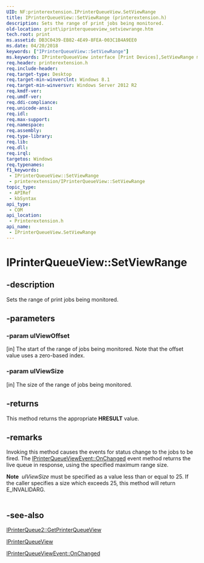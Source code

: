 ```yaml
---
UID: NF:printerextension.IPrinterQueueView.SetViewRange
title: IPrinterQueueView::SetViewRange (printerextension.h)
description: Sets the range of print jobs being monitored.
old-location: print\iprinterqueueview_setviewrange.htm
tech.root: print
ms.assetid: DB3C0439-EB82-4E49-8FEA-003C1B4A9EE0
ms.date: 04/20/2018
keywords: ["IPrinterQueueView::SetViewRange"]
ms.keywords: IPrinterQueueView interface [Print Devices],SetViewRange method, IPrinterQueueView.SetViewRange, IPrinterQueueView::SetViewRange, SetViewRange, SetViewRange method [Print Devices], SetViewRange method [Print Devices],IPrinterQueueView interface, print.iprinterqueueview_setviewrange, printerextension/IPrinterQueueView::SetViewRange
req.header: printerextension.h
req.include-header: 
req.target-type: Desktop
req.target-min-winverclnt: Windows 8.1
req.target-min-winversvr: Windows Server 2012 R2
req.kmdf-ver: 
req.umdf-ver: 
req.ddi-compliance: 
req.unicode-ansi: 
req.idl: 
req.max-support: 
req.namespace: 
req.assembly: 
req.type-library: 
req.lib: 
req.dll: 
req.irql: 
targetos: Windows
req.typenames: 
f1_keywords:
 - IPrinterQueueView::SetViewRange
 - printerextension/IPrinterQueueView::SetViewRange
topic_type:
 - APIRef
 - kbSyntax
api_type:
 - COM
api_location:
 - Printerextension.h
api_name:
 - IPrinterQueueView.SetViewRange
---
```


# IPrinterQueueView::SetViewRange


## -description

Sets the range of print jobs being monitored.

## -parameters

### -param ulViewOffset 

[in]
The start of the range of jobs being monitored. Note that the offset value uses a zero-based index.

### -param ulViewSize 

[in]
The  size of the range of jobs being monitored.

## -returns

This method returns the appropriate <b>HRESULT</b> value.

## -remarks

Invoking this method causes the events for status change to the jobs to be fired. The <a href="https://docs.microsoft.com/windows-hardware/drivers/ddi/printerextension/nf-printerextension-iprinterqueueviewevent-onchanged">IPrinterQueueViewEvent::OnChanged</a> event method returns the live queue in response, using the specified maximum range size.

<div class="alert"><b>Note</b>  <i>ulViewSize</i> must be specified as a value less than or equal to 25. If the caller specifies a size which exceeds 25,  this method will return E_INVALIDARG.</div>
<div> </div>

## -see-also

<a href="https://docs.microsoft.com/windows-hardware/drivers/ddi/printerextension/nf-printerextension-iprinterqueue2-getprinterqueueview">IPrinterQueue2::GetPrinterQueueView</a>



<a href="https://docs.microsoft.com/windows-hardware/drivers/ddi/printerextension/nn-printerextension-iprinterqueueview">IPrinterQueueView</a>



<a href="https://docs.microsoft.com/windows-hardware/drivers/ddi/printerextension/nf-printerextension-iprinterqueueviewevent-onchanged">IPrinterQueueViewEvent::OnChanged</a>

